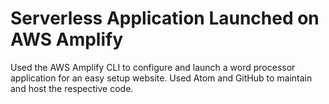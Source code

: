 # Serverless Application Launched on AWS Amplify
Used the AWS Amplify CLI to configure and launch a word processor application for an easy setup website. Used Atom and GitHub to maintain and host the respective code. 
